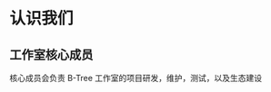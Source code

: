 # 认识我们

## 工作室核心成员

核心成员会负责 B-Tree 工作室的项目研发，维护，测试，以及生态建设

<BTreer data="少女云泷 /favicon.jpeg Creator 中国-福建-福州 中文,English 2490445193"/>
<BTreer data="Q /assets/img/Q.jpg 大总管(除研发) 中国-湖北-武汉 中文,English 1007565694"/>
<BTreer data="词典典典典 /assets/img/词典.jpg 摸鱼校尉 韩国-忠清南道-天安市 中文,English,한국어 1258878996"/>
